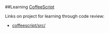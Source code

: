 ##Learning [CoffeeScript](http://coffeescript.org/)

Links on project for learning through code review:

* [coffeescript/src/](https://github.com/jashkenas/coffeescript/tree/master/src)